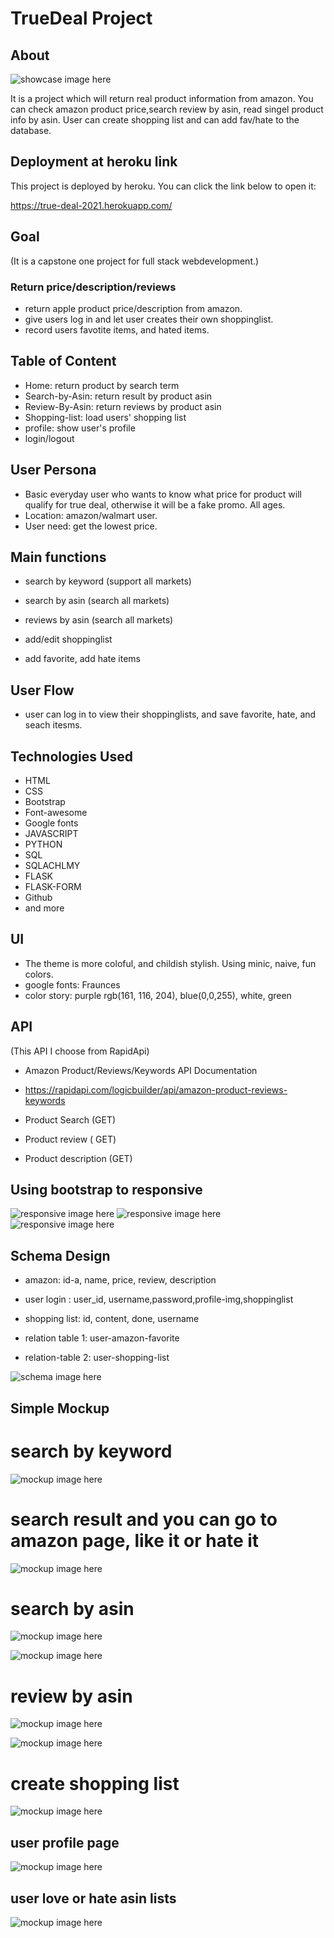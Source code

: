 # TrueDeal Project

## About

![showcase image here](mockup/showcase.png)

It is a project which will return real product information from amazon.
You can check amazon product price,search review by asin, read singel product info by asin. User can create shopping list and can add fav/hate to the database.

## Deployment at heroku link

This project is deployed by heroku. You can click the link below to open it:

https://true-deal-2021.herokuapp.com/

## Goal

(It is a capstone one project for full stack webdevelopment.)

### Return price/description/reviews

- return apple product price/description from amazon.
- give users log in and let user creates their own shoppinglist.
- record users favotite items, and hated items.

## Table of Content

- Home: return product by search term
- Search-by-Asin: return result by product asin
- Review-By-Asin: return reviews by product asin
- Shopping-list: load users' shopping list
- profile: show user's profile
- login/logout

## User Persona

- Basic everyday user who wants to know what price for product will qualify for true deal, otherwise it will be a fake promo.
  All ages.
- Location: amazon/walmart user.
- User need: get the lowest price.

## Main functions

- search by keyword (support all markets)

- search by asin (search all markets)

- reviews by asin (search all markets)

- add/edit shoppinglist

- add favorite, add hate items

## User Flow

- user can log in to view their shoppinglists, and save favorite, hate, and seach itesms.

## Technologies Used

- HTML
- CSS
- Bootstrap
- Font-awesome
- Google fonts
- JAVASCRIPT
- PYTHON
- SQL
- SQLACHLMY
- FLASK
- FLASK-FORM
- Github
- and more

## UI

- The theme is more coloful, and childish stylish. Using minic, naive, fun colors.
- google fonts: Fraunces
- color story:
  purple rgb(161, 116, 204), blue(0,0,255), white, green

## API

(This API I choose from RapidApi)

- Amazon Product/Reviews/Keywords API Documentation

- https://rapidapi.com/logicbuilder/api/amazon-product-reviews-keywords

- Product Search (GET)
- Product review ( GET)
- Product description (GET)

## Using bootstrap to responsive

![responsive image here ](mockup/res1.png)
![responsive image here ](mockup/res2.png)
![responsive image here ](mockup/res3.png)

## Schema Design

- amazon: id-a, name, price, review, description

- user login : user_id, username,password,profile-img,shoppinglist
- shopping list: id, content, done, username

- relation table 1:
  user-amazon-favorite

- relation-table 2:
  user-shopping-list

![schema image here](mockup/truedealschema.png)

## Simple Mockup

# search by keyword

![mockup image here](mockup/1.png)

# search result and you can go to amazon page, like it or hate it

![mockup image here](mockup/2.png)

# search by asin

![mockup image here](mockup/3.png)

![mockup image here](mockup/4.png)

# review by asin

![mockup image here](mockup/5.png)

![mockup image here](mockup/6.png)

# create shopping list

![mockup image here](mockup/7.png)

## user profile page

![mockup image here](mockup/8.png)

## user love or hate asin lists

![mockup image here](mockup/9.png)
